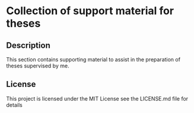 # Collection of support material for theses

## Description

This section contains supporting material to assist in the preparation of theses supervised by me.

## License

This project is licensed under the  MIT License see the LICENSE.md file for details
